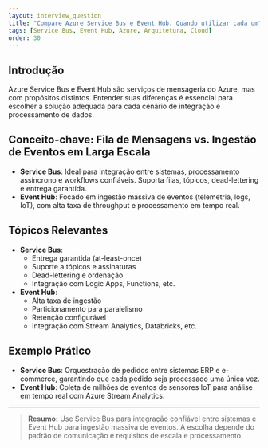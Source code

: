 ```yaml
---
layout: interview_question
title: "Compare Azure Service Bus e Event Hub. Quando utilizar cada um?"
tags: [Service Bus, Event Hub, Azure, Arquitetura, Cloud]
order: 30
---
```


## Introdução

Azure Service Bus e Event Hub são serviços de mensageria do Azure, mas com propósitos distintos. Entender suas diferenças é essencial para escolher a solução adequada para cada cenário de integração e processamento de dados.

## Conceito-chave: Fila de Mensagens vs. Ingestão de Eventos em Larga Escala

- **Service Bus**: Ideal para integração entre sistemas, processamento assíncrono e workflows confiáveis. Suporta filas, tópicos, dead-lettering e entrega garantida.
- **Event Hub**: Focado em ingestão massiva de eventos (telemetria, logs, IoT), com alta taxa de throughput e processamento em tempo real.

## Tópicos Relevantes

- **Service Bus**:
  - Entrega garantida (at-least-once)
  - Suporte a tópicos e assinaturas
  - Dead-lettering e ordenação
  - Integração com Logic Apps, Functions, etc.
- **Event Hub**:
  - Alta taxa de ingestão
  - Particionamento para paralelismo
  - Retenção configurável
  - Integração com Stream Analytics, Databricks, etc.

## Exemplo Prático

- **Service Bus**: Orquestração de pedidos entre sistemas ERP e e-commerce, garantindo que cada pedido seja processado uma única vez.
- **Event Hub**: Coleta de milhões de eventos de sensores IoT para análise em tempo real com Azure Stream Analytics.

---

> **Resumo:** Use Service Bus para integração confiável entre sistemas e Event Hub para ingestão massiva de eventos. A escolha depende do padrão de comunicação e requisitos de escala e processamento.
